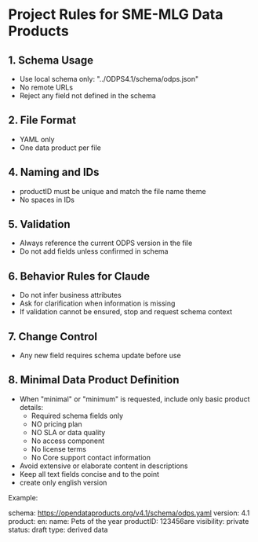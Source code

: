 # Project Rules for SME-MLG Data Products

## 1. Schema Usage
- Use local schema only: "../ODPS4.1/schema/odps.json"
- No remote URLs
- Reject any field not defined in the schema

## 2. File Format
- YAML only
- One data product per file

## 4. Naming and IDs
- productID must be unique and match the file name theme
- No spaces in IDs

## 5. Validation
- Always reference the current ODPS version in the file
- Do not add fields unless confirmed in schema

## 6. Behavior Rules for Claude
- Do not infer business attributes
- Ask for clarification when information is missing
- If validation cannot be ensured, stop and request schema context

## 7. Change Control
- Any new field requires schema update before use

## 8. Minimal Data Product Definition
- When "minimal" or "minimum" is requested, include only basic product details:
  - Required schema fields only
  - NO pricing plan
  - NO SLA or data quality
  - No access component
  - No license terms
  - No Core support contact information
- Avoid extensive or elaborate content in descriptions
- Keep all text fields concise and to the point
- create only english version

Example:

schema: https://opendataproducts.org/v4.1/schema/odps.yaml
version: 4.1
product:
  en:
    name: Pets of the year
    productID: 123456are
    visibility: private
    status: draft
    type: derived data
